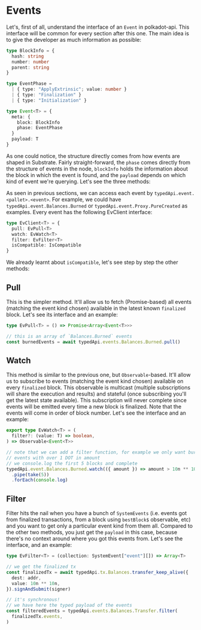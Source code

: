 # Events

Let's, first of all, understand the interface of an `Event` in polkadot-api. This interface will be common for every section after this one. The main idea is to give the developer as much information as possible:

```ts
type BlockInfo = {
  hash: string
  number: number
  parent: string
}

type EventPhase =
  | { type: "ApplyExtrinsic"; value: number }
  | { type: "Finalization" }
  | { type: "Initialization" }

type Event<T> = {
  meta: {
    block: BlockInfo
    phase: EventPhase
  }
  payload: T
}
```

As one could notice, the structure directly comes from how events are shaped in Substrate. Fairly straight-forward, the `phase` comes directly from the structure of events in the node, `blockInfo` holds the information about the block in which the event is found, and the `payload` depends on which kind of event we're querying. Let's see the three methods:

As seen in previous sections, we can access each event by `typedApi.event.<pallet>.<event>`. For example, we could have `typedApi.event.Balances.Burned` or `typedApi.event.Proxy.PureCreated` as examples. Every event has the following EvClient interface:

```ts
type EvClient<T> = {
  pull: EvPull<T>
  watch: EvWatch<T>
  filter: EvFilter<T>
  isCompatible: IsCompatible
}
```

We already learnt about `isCompatible`, let's see step by step the other methods:

## Pull

This is the simpler method. It'll allow us to fetch (Promise-based) all events (matching the event kind chosen) available in the latest known `finalized` block. Let's see its interface and an example:

```ts
type EvPull<T> = () => Promise<Array<Event<T>>>

// this is an array of `Balances.Burned` events
const burnedEvents = await typedApi.events.Balances.Burned.pull()
```

## Watch

This method is similar to the previous one, but `Observable`-based. It'll allow us to subscribe to events (matching the event kind chosen) available on every `finalized` block. This observable is multicast (multiple subscriptions will share the execution and results) and stateful (once subscribing you'll get the latest state available). This subscription will never complete since events will be emitted every time a new block is finalized. Note that the events will come in order of block number. Let's see the interface and an example:

```ts
export type EvWatch<T> = (
  filter?: (value: T) => boolean,
) => Observable<Event<T>>

// note that we can add a filter function, for example we only want burned
// events with over 1 DOT in amount
// we console.log the first 5 blocks and complete
typedApi.event.Balances.Burned.watch(({ amount }) => amount > 10n ** 10n)
  .pipe(take(5))
  .forEach(console.log)
```

## Filter

Filter hits the nail when you have a bunch of `SystemEvents` (i.e. events got from finalized transactions, from a block using `bestBlock$` observable, etc) and you want to get only a particular event kind from them all. Compared to the other two methods, you just get the `payload` in this case, because there's no context around where you got this events from. Let's see the interface, and an example:

```ts
type EvFilter<T> = (collection: SystemEvent["event"][]) => Array<T>

// we get the finalized tx
const finalizedTx = await typedApi.tx.Balances.transfer_keep_alive({
  dest: addr,
  value: 10n ** 10n,
}).signAndSubmit(signer)

// it's synchronous!
// we have here the typed payload of the events
const filteredEvents = typedApi.events.Balances.Transfer.filter(
  finalizedTx.events,
)
```
